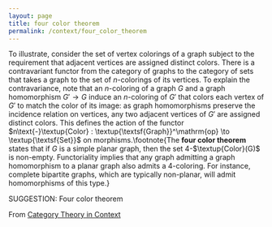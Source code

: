 ```yaml
---
layout: page
title: four color theorem
permalink: /context/four_color_theorem
---
```

To illustrate, consider the set of vertex colorings of a graph subject to the requirement that  adjacent vertices are assigned distinct colors.  There is a contravariant functor from the category of graphs to the category of sets that takes a graph to the set of $n$-colorings of its vertices. To explain the contravariance, note that an $n$-coloring of a graph $G$ and a graph homomorphism $G' \to G$  induce an $n$-coloring of $G'$ that colors each vertex of $G'$ to match the color of its image: as graph homomorphisms preserve the incidence relation on vertices, any two adjacent vertices of $G'$ are assigned distinct colors. This defines the action of the functor $n\text{-}\textup{Color} : \textup{\textsf{Graph}}^\mathrm{op} \to \textup{\textsf{Set}}$ on morphisms.\footnote{The **four color theorem** states that if $G$ is a simple planar graph, then the set $4$-$\textup{Color}(G)$ is non-empty. Functoriality implies that any graph admitting a graph homomorphism to a planar graph also admits a 4-coloring. For instance, complete bipartite graphs, which are typically non-planar, will admit homomorphisms of this type.}

SUGGESTION: Four color theorem

From [Category Theory in Context](https://mathgloss.github.io/MathGloss/context.html)
